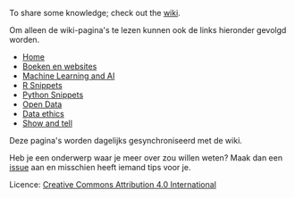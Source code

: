 To share some knowledge; check out the [wiki](https://github.com/sevennewbookshelves/sevennewbookshelves.github.io/wiki). 

Om alleen de wiki-pagina's te lezen kunnen ook de links hieronder gevolgd worden.
* [Home](Home.md)
* [Boeken en websites](Boeken-en-websites.md)
* [Machine Learning and AI](Machine-Learning-and-AI.md)
* [R Snippets](R-Snippets.md)
* [Python Snippets](Python-Snippets.md)
* [Open Data](Open-data.md)
* [Data ethics](Data-Ethics.md)
* [Show and tell](Show-and-tell.md)

Deze pagina's worden dagelijks gesynchroniseerd met de wiki.

Heb je een onderwerp waar je meer over zou willen weten? Maak dan een [issue](https://github.com/sevennewbookshelves/sevennewbookshelves.github.io/issues) aan en misschien heeft iemand tips voor je.

Licence: [Creative Commons Attribution 4.0 International](https://creativecommons.org/licenses/by/4.0/) 
